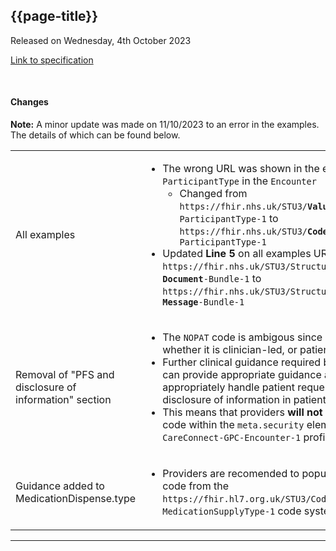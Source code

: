## {{page-title}}

<span class="nhsd-a-tag nhsd-a-tag--bg-light-blue">Released on Wednesday, 4th October 2023</span>

[Link to specification](https://simplifier.net/guide/gp-connect--update-record--itk3/Home/Introduction/Release-notes?version=1.1.3-public-beta)


<br />

#### Changes

<div class="nhsd-a-box nhsd-a-box--bg-light-blue nhsd-!t-margin-bottom-6 nhsd-t-body">
    <b>Note:</b> A minor update was made on 11/10/2023 to an error in the examples.<br />The details of which can be found below.
</div>


<table data-responsive>
    <tbody>
        <!-- Update examples -->
        <tr>
            <td class="nhsd-m-table__highlighted-items">
                All examples
            </td>
            <td>
                <ul>
                    <li>
                        The wrong URL was shown in the examples for <code>ParticipantType</code> in the <code>Encounter</code>
                        <ul>
                            <li>Changed from <code>https://fhir.nhs.uk/STU3/<b>ValueSet</b>/GPConnect-ParticipantType-1</code> to <code>https://fhir.nhs.uk/STU3/<b>CodeSystem</b>/GPConnect-ParticipantType-1</code></li>
                        </ul>
                    </li>
                    <li>
                        Updated <b>Line 5</b> on all examples URL from <code>https://fhir.nhs.uk/STU3/StructureDefinition/ITK-<b>Document</b>-Bundle-1</code> to <code>https://fhir.nhs.uk/STU3/StructureDefinition/ITK-<b>Message</b>-Bundle-1</code>
                    </li>
                </ul>
            </td>
        </tr>
        <!-- Removal of PFS and disclosure of information section -->
        <tr>
            <td class="nhsd-m-table__highlighted-items">
                Removal of "PFS and disclosure of information" section
            </td>
            <td>
                <ul>
                    <li>The <code>NOPAT</code> code is ambigous since it is not clear as to whether it is clinician-led, or patient-led</li>
                    <li>Further clinical guidance required before NHS England can provide appropriate guidance around how to appropriately handle patient requests for non-disclosure of information in patient-facing services</li>
                    <li>This means that providers <b>will not</b> be sending the <code>NOPAT</code> code within the <code>meta.security</code> element, of the <code>CareConnect-GPC-Encounter-1</code> profile</li>
                </ul>
            </td>
        </tr>
   <!-- Removal of PFS and disclosure of information section -->
        <tr>
            <td class="nhsd-m-table__highlighted-items">
                Guidance added to MedicationDispense.type
            </td>
            <td>
            <ul>
<li>Providers are recomended to populate this field with a code from the <code>https://fhir.hl7.org.uk/STU3/CodeSystem/CareConnect-MedicationSupplyType-1</code> code system 
 </li>
</ul>
                         
   
</table>

---